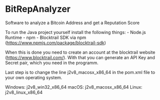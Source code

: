 # BitRepAnalyzer
Software to analyze a Bitcoin Address and get a Reputation Score

To run the Java project yourself install the following things:
      - Node.js Runtime
      - npm
      - Blocktrail SDK via npm  (https://www.npmjs.com/package/blocktrail-sdk)
      
When this is done you need to create an account at the blocktrail website (https://www.blocktrail.com/). 
With that you can generate an API Key and Secret pair, which you need in the programm.

Last step is to change the line <artifactId>j2v8_macosx_x86_64</artifactId> in the pom.xml file to your own operating 
system.

Windows: j2v8_win32_x86_64
macOS:   j2v8_macosx_x86_64
Linux:   j2v8_linux_x86_64
